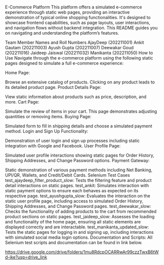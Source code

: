 E-Commerce Platform
This platform offers a simulated e-commerce experience through static web pages, providing an interactive demonstration of typical online shopping functionalities. It's designed to showcase frontend capabilities, such as page layouts, user interactions, and navigation flows without backend integration. This README guides you on navigating and understanding the platform’s features.

Team Member Names and Roll Numbers
AjayDeep (202211001)
Ankit Gautam (202211003)
Ayush Gupta (202211007)
Deewakar Goud (202211016)
Jaideep Jaiswal (202211032)
Manikanta (202211050)
How to Use
Navigate through the e-commerce platform using the following static pages designed to simulate a full e-commerce experience:

Home Page:

Browse an extensive catalog of products. Clicking on any product leads to its detailed product page.
Product Details Page:

View static information about products such as price, description, and more.
Cart Page:

Simulate the review of items in your cart. This page demonstrates adjusting quantities or removing items.
Buying Page:

Simulated form to fill in shipping details and choose a simulated payment method.
Login and Sign Up Functionality:

Demonstration of user login and sign up processes including static integration with Google and Facebook.
User Profile Page:

Simulated user profile interactions showing static pages for Order History, Shipping Addresses, and Change Password options.
Payment Gateway:

Static demonstration of various payment methods including Net Banking, UPI/QR, Wallets, and Credit/Debit Cards.
Selenium Test Cases
test_ajaydeep_filter_product_slow: Tests the filtering feature and product detail interactions on static pages.
test_ankit: Simulates interaction with static payment options to ensure each behaves as expected on its respective page.
test_ayushgupta_slow: Evaluates the interaction on the static user profile page, including access to simulated Order History, Shipping Addresses, and Change Password pages.
test_deewakar_slow: Checks the functionality of adding products to the cart from recommended product sections on static pages.
test_jaideep_slow: Assesses the loading and functionality of the home page, ensuring all static elements are displayed correctly and are interactable.
test_manikanta_updated_slow: Tests the static pages for logging in and signing up, including interactions with simulated social media login options.
Documentation and Scripts: All Selenium test scripts and documentation can be found in link below.

https://drive.google.com/drive/folders/1mu8RdcpOCARRwAr99czzTwxB6tWd-ike?usp=drive_link